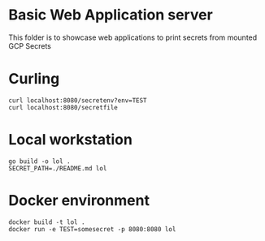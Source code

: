 # Basic Web Application server

This folder is to showcase web applications to print secrets from mounted GCP Secrets

# Curling

```
curl localhost:8080/secretenv?env=TEST
curl localhost:8080/secretfile
```

# Local workstation

```
go build -o lol .
SECRET_PATH=./README.md lol
```

# Docker environment

```
docker build -t lol .
docker run -e TEST=somesecret -p 8080:8080 lol
```